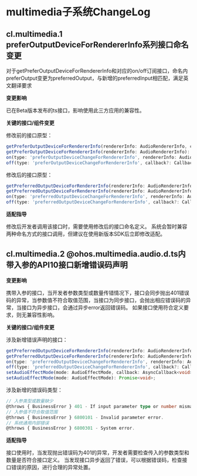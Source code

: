 # multimedia子系统ChangeLog

## cl.multimedia.1 preferOutputDeviceForRendererInfo系列接口命名变更

对于getPreferOutputDeviceForRendererInfo和对应的on/off订阅接口，命名内preferOutput变更为preferredOutput，与新增的preferredInput相匹配，满足英文翻译要求

**变更影响**

已在Beta版本发布的ts接口，影响使用此三方应用的兼容性。

**关键的接口/组件变更**

修改前的接口原型：

 ```ts
getPreferOutputDeviceForRendererInfo(rendererInfo: AudioRendererInfo, callback: AsyncCallback<AudioDeviceDescriptors>): void;
getPreferOutputDeviceForRendererInfo(rendererInfo: AudioRendererInfo): Promise<AudioDeviceDescriptors>;
on(type: 'preferOutputDeviceChangeForRendererInfo', rendererInfo: AudioRendererInfo, callback: Callback<AudioDeviceDescriptors>): void;
off(type: 'preferOutputDeviceChangeForRendererInfo', callback?: Callback<AudioDeviceDescriptors>): void;
 ```

修改后的接口原型：

 ```ts
getPreferredOutputDeviceForRendererInfo(rendererInfo: AudioRendererInfo, callback: AsyncCallback<AudioDeviceDescriptors>): void;
getPreferredOutputDeviceForRendererInfo(rendererInfo: AudioRendererInfo): Promise<AudioDeviceDescriptors>;
on(type: 'preferredOutputDeviceChangeForRendererInfo', rendererInfo: AudioRendererInfo, callback: Callback<AudioDeviceDescriptors>): void;
off(type: 'preferredOutputDeviceChangeForRendererInfo', callback?: Callback<AudioDeviceDescriptors>): void;
 ```

**适配指导**

修改后开发者调用该接口时，需要使用修改后的接口命名定义。
系统会暂时兼容两种命名方式的接口调用，但建议在使用新版本SDK后立即修改适配。

## cl.multimedia.2 @ohos.multimedia.audio.d.ts内带入参的API10接口新增错误码声明

**变更影响**

携带入参的接口，当开发者参数类型或数量传错情况下，接口会同步抛出401错误码的异常，当参数值不符合取值范围，当接口为同步接口，会抛出相应错误码的异常，当接口为异步接口，会通过异步error返回错误码。
如果接口使用符合定义要求，则无兼容性影响。

**关键的接口/组件变更**

涉及新增错误声明的接口：

 ```ts
getPreferredOutputDeviceForRendererInfo(rendererInfo: AudioRendererInfo, callback: AsyncCallback<AudioDeviceDescriptors>): void;
getPreferredOutputDeviceForRendererInfo(rendererInfo: AudioRendererInfo): Promise<AudioDeviceDescriptors>;
on(type: 'preferredOutputDeviceChangeForRendererInfo', rendererInfo: AudioRendererInfo, callback: Callback<AudioDeviceDescriptors>): void;
off(type: 'preferredOutputDeviceChangeForRendererInfo', callback?: Callback<AudioDeviceDescriptors>): void;
setAudioEffectMode(mode: AudioEffectMode, callback: AsyncCallback<void>): void;
setAudioEffectMode(mode: AudioEffectMode): Promise<void>;
 ```

涉及新增的错误码类型：

 ```ts
// 入参类型或数量缺少
@throws { BusinessError } 401 - If input parameter type or number mismatch.
// 入参值不符合取值范围
@throws { BusinessError } 6800101 - Invalid parameter error.
// 系统通用内部错误
@throws { BusinessError } 6800301 - System error.
 ```

**适配指导**

接口使用时，当发现抛出错误码为401的异常，开发者需要检查传入的参数类型和数量是否符合接口定义。
当发现接口异步返回了错误，可以根据错误码，检查接口错误的原因，进行合理的异常处置。
